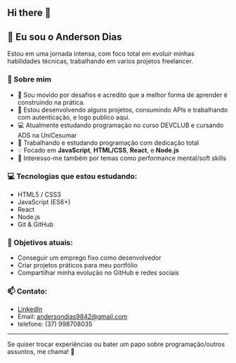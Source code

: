 ## Hi there 👋
## 👋 Eu sou o Anderson Dias

Estou em uma jornada intensa, com foco total em evoluir minhas habilidades técnicas, trabalhando em varios projetos freelancer.

### 🚀 Sobre mim
- 🚀 Sou movido por desafios e acredito que a melhor forma de aprender é construindo na prática.
- 📌 Estou desenvolvendo alguns projetos, consumindo APIs e trabalhando com autenticação, e logo publico aqui.
- 💻 Atualmente estudando programação no curso DEVCLUB e cursando ADS na UniCesumar
- 🎯 Trabalhando e estudando programação com dedicação total
- 💡 Focado em **JavaScript**, **HTML/CSS**, **React**, e **Node.js**
- 🧠 Interesso-me também por temas como performance mental/soft skills

### 💻 Tecnologias que estou estudando:
- HTML5 / CSS3
- JavaScript (ES6+)
- React
- Node.js
- Git & GitHub

### 📌 Objetivos atuais:
- Conseguir um emprego fixo como desenvolvedor
- Criar projetos práticos para meu portfólio
- Compartilhar minha evolução no GitHub e redes sociais

### 📫 Contato:
- [LinkedIn](https://www.linkedin.com/in/andersondiasdev/)
- Email: andersondias9842@gmail.com
- telefone: (37) 998708035

---

Se quiser trocar experiências ou bater um papo sobre programação/outros assuntos, me chama! 🚀
